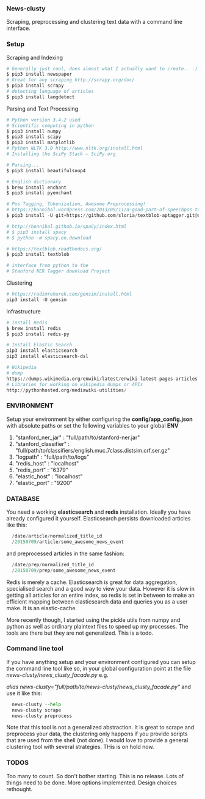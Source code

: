 ### News-clusty ###

Scraping, preprocessing and clustering text data with a command line interface.


### Setup ###

Scraping and Indexing
```python
# Generally just cool, does almost what I actually want to create.. :)
$ pip3 install newspaper
# Great for any scraping http://scrapy.org/doc/
$ pip3 install scrapy
# detecting language of articles
$ pip3 install langdetect
```

Parsing and Text Processing
```python
# Python version 3.4.2 used
# Scientific computing in python
$ pip3 install numpy
$ pip3 install scipy
$ pip3 install matplotlib
# Python NLTK 3.0 http://www.nltk.org/install.html
# Installing the SciPy Stack — SciPy.org

# Parsing...
$ pip3 install beautifulsoup4

# English dictionary
$ brew install enchant
$ pip3 install pyenchant

# Pos Tagging, Tokenization, Awesome Preprocessing!
# https://honnibal.wordpress.com/2013/09/11/a-good-part-of-speechpos-tagger-in-about-200-lines-of-python/
$ pip3 install -U git+https://github.com/sloria/textblob-aptagger.git@dev

# http://honnibal.github.io/spaCy/index.html
# $ pip3 install spacy
# $ python -m spacy.en.download

# https://textblob.readthedocs.org/
$ pip3 install textblob

# interface from python to the 
# Stanford NER Tagger download Project
```

Clustering
```python
# https://radimrehurek.com/gensim/install.html
pip3 install -U gensim
```

Infrastructure
```python
# Install Redis
$ brew install redis
$ pip3 install redis-py

# Install Elastic Search
pip3 install elasticsearch
pip3 install elasticsearch-dsl

# Wikipedia
# dump
https://dumps.wikimedia.org/enwiki/latest/enwiki-latest-pages-articles.xml.bz2
# Libraries for working on wikipedia dumps or APIs
http://pythonhosted.org/mediawiki-utilities/
```


### ENVIRONMENT ###
Setup your environment by either configuring the <b>config/app_config.json</b> with absolute paths or set the following variables to your global <b>ENV</b>

1. "stanford_ner_jar" : "full/path/to/stanford-ner.jar"
2. "stanford_classifier" : "full/path/to/classifiers/english.muc.7class.distsim.crf.ser.gz"
3. "logpath" : "full/path/to/logs"
4. "redis_host" : "localhost"
5. "redis_port" : "6379"
6. "elastic_host" : "localhost"
7. "elastic_port" : "9200"

### DATABASE ###
You need a working <b>elasticsearch</b> and <b>redis</b> installation. Ideally you have already configured it yourself.
Elasticsearch persists downloaded articles like this:

```python
  /date/article/normalized_title_id
  /20150709/article/some_awesome_news_event
```

and preprocessed articles in the same fashion:

```python
  /date/prep/normalized_title_id
  /20150709/prep/some_awesome_news_event
```

Redis is merely a cache. Elasticsearch is great for data aggregation, specialised search and a good way to view your data. However it is slow in getting all articles for an entire index, so redis is set in between to make an efficient mapping between elasticsearch data and queries you as a user make. It is an elastic-cache.

More recently though, I started using the pickle utils from numpy and python as well as ordinary plaintext files to speed up my processes. The tools are there but they are not generalized. This is a todo.

### Command line tool ###
If you have anything setup and your environment configured you can setup the command line tool like so, in your global configuration point at the file *news-clusty/news_clusty_facade.py* e.g.

*alias news-clusty="full/path/to/news-clusty/news_clusty_facade.py"* and use it like this:

```python
  news-clusty --help
  news-clusty scrape
  news-clusty preprocess
```

Note that this tool is not a generalized abstraction. It is great to scrape and preprocess your data, the clustering only happens if you provide scripts that are used from the shell (not done). I would love to provide a general clustering tool with several strategies. THis is on hold now.

### TODOS ###
Too many to count. So don't bother starting. This is no release. Lots of things need to be done. More options implemented. Design choices rethought.
